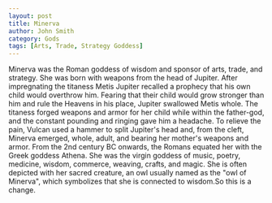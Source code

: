 ```yaml
---
layout: post
title: Minerva
author: John Smith
category: Gods
tags: [Arts, Trade, Strategy Goddess]
---
```

Minerva was the Roman goddess of wisdom and sponsor of arts, trade, and strategy. She was born with weapons from the head of Jupiter. After impregnating the titaness Metis Jupiter recalled a prophecy that his own child would overthrow him. Fearing that their child would grow stronger than him and rule the Heavens in his place, Jupiter swallowed Metis whole. The titaness forged weapons and armor for her child while within the father-god, and the constant pounding and ringing gave him a headache. To relieve the pain, Vulcan used a hammer to split Jupiter's head and, from the cleft, Minerva emerged, whole, adult, and bearing her mother's weapons and armor. From the 2nd century BC onwards, the Romans equated her with the Greek goddess Athena. She was the virgin goddess of music, poetry, medicine, wisdom, commerce, weaving, crafts, and magic. She is often depicted with her sacred creature, an owl usually named as the "owl of Minerva", which symbolizes that she is connected to wisdom.So this is a change.